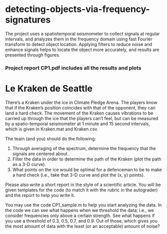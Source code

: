 # detecting-objects-via-frequency-signatures
The project uses a spatiotemporal seismometer to collect signals at regular intervals, and analyzes them in the frequency domain using fast Fourier transform to detect object location. Applying filters to reduce noise and enhance signals helps to locate the object more accurately, and results are presented through figures.
<h3>Project report CP1.pdf includes all the results and plots</h3>

<!DOCTYPE html>
<html>
  <body>
    <h1>Le Kraken de Seattle</h1>
    <p>There’s a Kraken under the ice in Climate Pledge Arena. The players know that if the Kraken’s position coincides with that of the opponent, they can land a hard check. The movement of the Kraken causes vibrations to be carried up through the ice that the players can’t feel, but can be measured by a spatio-temporal seismometer at 1 minute and 15 second intervals, which is given in Kraken.mat and Kraken.csv.</p>
    <p>The team (and you) should do the following:</p>
    <ol>
      <li>Through averaging of the spectrum, determine the frequency that the signals are centered about.</li>
      <li>Filter the data in order to determine the path of the Kraken (plot the path as a 3-D curve).</li>
      <li>What points on the ice would be optimal for a defenceman to be to make a hard check (i.e., take that 3-D curve and plot the (x, y) points).</li>
    </ol>
    <p>Please also write a short report in the style of a scientific article. You will be given templates for the code (to match it with the rubric in the autograder) and the report to help you write it.</p>
    <p>You may use the code CP1_sample.m to help you start analyzing the data. In the code we can see what happens when we threshold the data; i.e., we consider frequencies only above a certain strength. See what happens if you use a threshold of 0.3, 0.5, 0.7, and 0.9. Out of those, which gives you the most amount of data with the least (or an acceptable) amount of noise?</p>
  </body>
</html>
